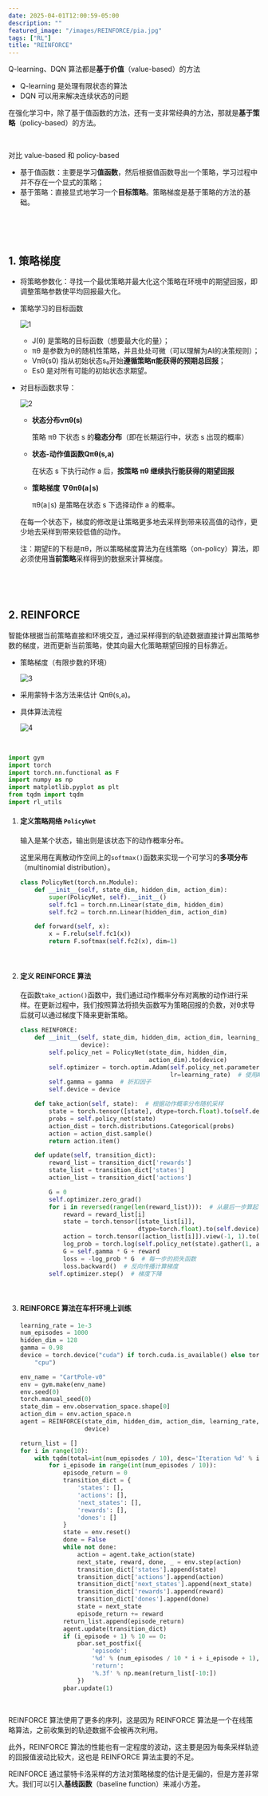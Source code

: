 ```yaml
---
date: 2025-04-01T12:00:59-05:00
description: ""
featured_image: "/images/REINFORCE/pia.jpg"
tags: ["RL"]
title: "REINFORCE"
---
```


Q-learning、DQN 算法都是**基于价值**（value-based）的方法

+ Q-learning 是处理有限状态的算法
+ DQN 可以用来解决连续状态的问题

在强化学习中，除了基于值函数的方法，还有一支非常经典的方法，那就是**基于策略**（policy-based）的方法。

&nbsp;

对比 value-based 和 policy-based

+ 基于值函数：主要是学习**值函数**，然后根据值函数导出一个策略，学习过程中并不存在一个显式的策略；
+ 基于策略：直接显式地学习一个**目标策略**。策略梯度是基于策略的方法的基础。

&nbsp;

&nbsp;

## 1. 策略梯度

+ 将策略参数化：寻找一个最优策略并最大化这个策略在环境中的期望回报，即调整策略参数使平均回报最大化。

+ 策略学习的目标函数

  ![1](/images/REINFORCE/1.png)

  + J(θ) 是策略的目标函数（想要最大化的量）；
  + πθ 是参数为θ的随机性策略，并且处处可微（可以理解为AI的决策规则）；
  + Vπθ(s0) 指从初始状态s₀开始**遵循策略π能获得的预期总回报**；
  + Es0 是对所有可能的初始状态求期望。

  <!--more-->

+ 对目标函数求导：

  ![2](/images/REINFORCE/2.png)

  + **状态分布νπθ(s)**

    策略 πθ 下状态 s 的**稳态分布**（即在长期运行中，状态 s 出现的概率）

  + **状态-动作值函数Qπθ(s,a)**

    在状态 s 下执行动作 a 后，**按策略 πθ 继续执行能获得的期望回报**

  + **策略梯度 ∇θπθ(a∣s)**

    πθ(a∣s) 是策略在状态 s 下选择动作 a 的概率。

  在每一个状态下，梯度的修改是让策略更多地去采样到带来较高值的动作，更少地去采样到带来较低值的动作。

  注：期望E的下标是πθ，所以策略梯度算法为在线策略（on-policy）算法，即必须使用**当前策略**采样得到的数据来计算梯度。

&nbsp;

&nbsp;

## 2. REINFORCE

智能体根据当前策略直接和环境交互，通过采样得到的轨迹数据直接计算出策略参数的梯度，进而更新当前策略，使其向最大化策略期望回报的目标靠近。

+ 策略梯度（有限步数的环境）

  ![3](/images/REINFORCE/3.png)

+ 采用蒙特卡洛方法来估计 Qπθ(s,a)。

+ 具体算法流程

  ![4](/images/REINFORCE/4.png)

&nbsp;

```python
import gym
import torch
import torch.nn.functional as F
import numpy as np
import matplotlib.pyplot as plt
from tqdm import tqdm
import rl_utils
```

1. #### 定义策略网络 `PolicyNet`

   输入是某个状态，输出则是该状态下的动作概率分布。

   这里采用在离散动作空间上的`softmax()`函数来实现一个可学习的**多项分布**（multinomial distribution）。

   ```python
   class PolicyNet(torch.nn.Module):
       def __init__(self, state_dim, hidden_dim, action_dim):
           super(PolicyNet, self).__init__()
           self.fc1 = torch.nn.Linear(state_dim, hidden_dim)
           self.fc2 = torch.nn.Linear(hidden_dim, action_dim)
   
       def forward(self, x):
           x = F.relu(self.fc1(x))
           return F.softmax(self.fc2(x), dim=1)
   ```

   &nbsp;

2. #### 定义 REINFORCE 算法

   在函数`take_action()`函数中，我们通过动作概率分布对离散的动作进行采样。在更新过程中，我们按照算法将损失函数写为策略回报的负数，对θ求导后就可以通过梯度下降来更新策略。

   ```python
   class REINFORCE:
       def __init__(self, state_dim, hidden_dim, action_dim, learning_rate, gamma,
                    device):
           self.policy_net = PolicyNet(state_dim, hidden_dim,
                                       action_dim).to(device)
           self.optimizer = torch.optim.Adam(self.policy_net.parameters(),
                                             lr=learning_rate)  # 使用Adam优化器
           self.gamma = gamma  # 折扣因子
           self.device = device
   
       def take_action(self, state):  # 根据动作概率分布随机采样
           state = torch.tensor([state], dtype=torch.float).to(self.device)
           probs = self.policy_net(state)
           action_dist = torch.distributions.Categorical(probs)
           action = action_dist.sample()
           return action.item()
   
       def update(self, transition_dict):
           reward_list = transition_dict['rewards']
           state_list = transition_dict['states']
           action_list = transition_dict['actions']
   
           G = 0
           self.optimizer.zero_grad()
           for i in reversed(range(len(reward_list))):  # 从最后一步算起
               reward = reward_list[i]
               state = torch.tensor([state_list[i]],
                                    dtype=torch.float).to(self.device)
               action = torch.tensor([action_list[i]]).view(-1, 1).to(self.device)
               log_prob = torch.log(self.policy_net(state).gather(1, action))
               G = self.gamma * G + reward
               loss = -log_prob * G  # 每一步的损失函数
               loss.backward()  # 反向传播计算梯度
           self.optimizer.step()  # 梯度下降
   ```

   &nbsp;

3. ####  REINFORCE 算法在车杆环境上训练

   ```python
   learning_rate = 1e-3
   num_episodes = 1000
   hidden_dim = 128
   gamma = 0.98
   device = torch.device("cuda") if torch.cuda.is_available() else torch.device(
       "cpu")
   
   env_name = "CartPole-v0"
   env = gym.make(env_name)
   env.seed(0)
   torch.manual_seed(0)
   state_dim = env.observation_space.shape[0]
   action_dim = env.action_space.n
   agent = REINFORCE(state_dim, hidden_dim, action_dim, learning_rate, gamma,
                     device)
   
   return_list = []
   for i in range(10):
       with tqdm(total=int(num_episodes / 10), desc='Iteration %d' % i) as pbar:
           for i_episode in range(int(num_episodes / 10)):
               episode_return = 0
               transition_dict = {
                   'states': [],
                   'actions': [],
                   'next_states': [],
                   'rewards': [],
                   'dones': []
               }
               state = env.reset()
               done = False
               while not done:
                   action = agent.take_action(state)
                   next_state, reward, done, _ = env.step(action)
                   transition_dict['states'].append(state)
                   transition_dict['actions'].append(action)
                   transition_dict['next_states'].append(next_state)
                   transition_dict['rewards'].append(reward)
                   transition_dict['dones'].append(done)
                   state = next_state
                   episode_return += reward
               return_list.append(episode_return)
               agent.update(transition_dict)
               if (i_episode + 1) % 10 == 0:
                   pbar.set_postfix({
                       'episode':
                       '%d' % (num_episodes / 10 * i + i_episode + 1),
                       'return':
                       '%.3f' % np.mean(return_list[-10:])
                   })
               pbar.update(1)
   ```

&nbsp;

REINFORCE 算法使用了更多的序列，这是因为 REINFORCE 算法是一个在线策略算法，之前收集到的轨迹数据不会被再次利用。

此外，REINFORCE 算法的性能也有一定程度的波动，这主要是因为每条采样轨迹的回报值波动比较大，这也是 REINFORCE 算法主要的不足。

 REINFORCE 通过蒙特卡洛采样的方法对策略梯度的估计是无偏的，但是方差非常大。我们可以引入**基线函数**（baseline function）来减小方差。